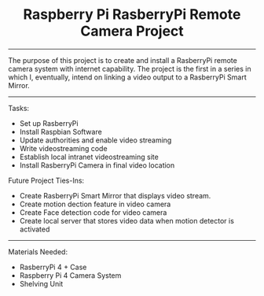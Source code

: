 # <h1 align="center">Raspberry Pi RasberryPi Remote Camera Project</h1>


______
The purpose of this project is to create and install a RasberryPi remote camera system with internet capability.
The project is the first in a series in which I, eventually, intend on linking a video output to a RasberryPi Smart Mirror.

______

Tasks:
- Set up RasberryPi
- Install Raspbian Software
- Update authorities and enable video streaming
- Write videostreaming code
- Establish local intranet videostreaming site
- Install RasberryPi Camera in final video location

Future Project Ties-Ins:
- Create RasberryPi Smart Mirror that displays video stream.
- Create motion dection feature in video camera
- Create Face detection code for video camera
- Create local server that stores video data when motion detector is activated

_______

Materials Needed:
- RasberryPi 4 + Case
- Raspberry Pi 4 Camera System
- Shelving Unit
